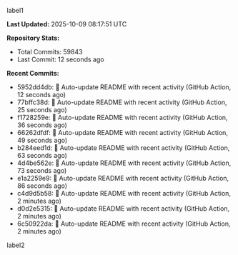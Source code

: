 
label1 
<!-- ACTIVITY_START -->
**Last Updated:** 2025-10-09 08:17:51 UTC

**Repository Stats:**
- Total Commits: 59843
- Last Commit: 12 seconds ago

**Recent Commits:**
- 5952dd4db: 🤖 Auto-update README with recent activity (GitHub Action, 12 seconds ago)
- 77bffc38d: 🤖 Auto-update README with recent activity (GitHub Action, 25 seconds ago)
- f1728259e: 🤖 Auto-update README with recent activity (GitHub Action, 36 seconds ago)
- 66262dfdf: 🤖 Auto-update README with recent activity (GitHub Action, 49 seconds ago)
- b284eed1d: 🤖 Auto-update README with recent activity (GitHub Action, 63 seconds ago)
- 4d4be562e: 🤖 Auto-update README with recent activity (GitHub Action, 73 seconds ago)
- e1a2259e9: 🤖 Auto-update README with recent activity (GitHub Action, 86 seconds ago)
- c4d9d5b58: 🤖 Auto-update README with recent activity (GitHub Action, 2 minutes ago)
- d0d2e5315: 🤖 Auto-update README with recent activity (GitHub Action, 2 minutes ago)
- 6c50922da: 🤖 Auto-update README with recent activity (GitHub Action, 2 minutes ago)
<!-- ACTIVITY_END -->

label2
